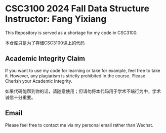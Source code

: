 # CSC3100 2024 Fall Data Structure Instructor: Fang Yixiang

This Repository is served as a shortage for my code in CSC3100.

本仓库只是为了存储CSC3100课上的代码

## Academic Integrity Claim 

If you want to use my code for learning or take for example, feel free to take it. However, any plagiarism is strictly prohibited in the course. Please Cherish your Academic Integrity.

如果代码能帮到你的话，请随意使用；但请勿将本代码用于学术不端行为中，学术诚信十分重要。

## Email

Please feel free to contact me via my personal email rather than Wechat.
